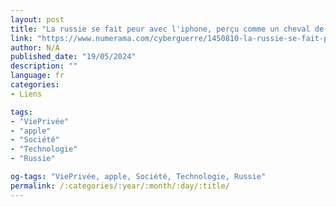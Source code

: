 ```yaml
---
layout: post
title: "La russie se fait peur avec l'iphone, perçu comme un cheval de troie des usa"
link: "https://www.numerama.com/cyberguerre/1450810-la-russie-se-fait-peur-avec-liphone-percu-comme-un-cheval-de-troie-des-usa.html"
author: N/A
published_date: "19/05/2024"
description: ""
language: fr
categories:
- Liens

tags:
- "ViePrivée"
- "apple"
- "Société"
- "Technologie"
- "Russie"

og-tags: "ViePrivée, apple, Société, Technologie, Russie"
permalink: /:categories/:year/:month/:day/:title/
---
```

